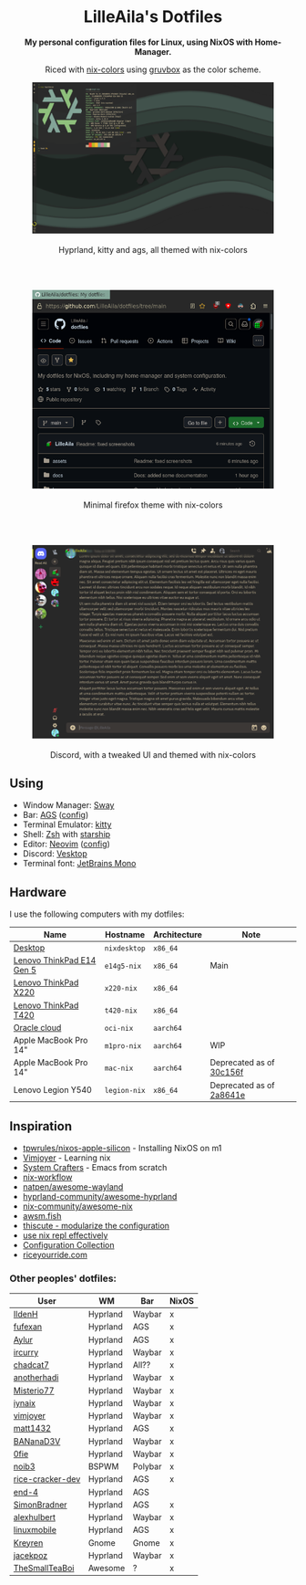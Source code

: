 <div align="center">

# LilleAila's Dotfiles

**My personal configuration files for Linux, using NixOS with Home-Manager.**

Riced with [nix-colors](https://github.com/Misterio77/nix-colors) using [gruvbox](https://github.com/morhetz/gruvbox) as the color scheme.

</div>

<div align="center">

<figure>
    <img src="assets/desktop.png" alt="Desktop screenshot"/>
    <figcaption><br>Hyprland, kitty and ags, all themed with nix-colors</figcaption>
</figure>
<br><br>
<figure>
    <img src="assets/firefox.png" alt="Firefox screenshot"/>
    <figcaption><br>Minimal firefox theme with nix-colors</figcaption>
</figure>
<br><br>
<figure>
    <img src="assets/discord.png" alt="Discord screenshot"/>
    <figcaption><br>Discord, with a tweaked UI and themed with nix-colors</figcaption>
</figure>

</div>

## Using

- Window Manager: [Sway](https://swaywm.org)
- Bar: [AGS](https://aylur.github.io/ags-docs/) ([config](https://github.com/LilleAila/ags-config))
- Terminal Emulator: [kitty](https://sw.kovidgoyal.net/kitty)
- Shell: [Zsh](https://www.zsh.org/) with [starship](https://starship.rs/)
- Editor: [Neovim](https://neovim.io) ([config](https://github.com/LilleAila/nvim-nix))
- Discord: [Vesktop](https://github.com/Vencord/Vesktop)
- Terminal font: [JetBrains Mono](https://www.jetbrains.com/lp/mono/)

## Hardware

I use the following computers with my dotfiles:

| Name                                                 | Hostname     | Architecture | Note                                                                                                              |
| ---------------------------------------------------- | ------------ | ------------ | ----------------------------------------------------------------------------------------------------------------- |
| [Desktop](./hosts/desktop/readme.md)                 | `nixdesktop` | `x86_64`     |                                                                                                                   |
| [Lenovo ThinkPad E14 Gen 5](./hosts/e14g5/readme.md) | `e14g5-nix`  | `x86_64`     | Main                                                                                                              |
| [Lenovo ThinkPad X220](./hosts/x220-nix/readme.md)   | `x220-nix`   | `x86_64`     |                                                                                                                   |
| [Lenovo ThinkPad T420](./hosts/t420/readme.md)       | `t420-nix`   | `x86_64`     |                                                                                                                   |
| [Oracle cloud](./hosts/oci/readme.md)                | `oci-nix`    | `aarch64`    |                                                                                                                   |
| Apple MacBook Pro 14"                                | `m1pro-nix`  | `aarch64`    | WIP                                                                                                               |
| Apple MacBook Pro 14"                                | `mac-nix`    | `aarch64`    | Deprecated as of [30c156f](https://github.com/LilleAila/dotfiles/commit/30c156fd9a3cf98db7e0f58d10df9b841800ca54) |
| Lenovo Legion Y540                                   | `legion-nix` | `x86_64`     | Deprecated as of [2a8641e](https://github.com/LilleAila/dotfiles/commit/2a8641eaf5bdf22d609baf2021100634dd83c5ad) |

## Inspiration

- [tpwrules/nixos-apple-silicon](https://github.com/tpwrules/nixos-apple-silicon/tree/main) - Installing NixOS on m1
- [Vimjoyer](https://www.youtube.com/@vimjoyer/featured) - Learning nix
- [System Crafters](https://www.youtube.com/watch?v=74zOY-vgkyw&list=PLEoMzSkcN8oPH1au7H6B7bBJ4ZO7BXjSZ) - Emacs from scratch
- [nix-workflow](https://ayats.org/blog/nix-workflow/)
- [natpen/awesome-wayland](https://github.com/natpen/awesome-wayland)
- [hyprland-community/awesome-hyprland](https://github.com/hyprland-community/awesome-hyprland)
- [nix-community/awesome-nix](https://github.com/nix-community/awesome-nix)
- [awsm.fish](https://github.com/jorgebucaran/awsm.fish)
- [thiscute - modularize the configuration](https://nixos-and-flakes.thiscute.world/nixos-with-flakes/modularize-the-configuration)
- [use nix repl effectively](https://aldoborrero.com/posts/2022/12/02/learn-how-to-use-the-nix-repl-effectively/)
- [Configuration Collection](https://nixos.wiki/wiki/Configuration_Collection)
- [riceyourride.com](https://riceyourride.com/best/1)

### Other peoples' dotfiles:

| User                                                                 | WM       | Bar     | NixOS |
| -------------------------------------------------------------------- | -------- | ------- | ----- |
| [IldenH](https://github.com/IldenH/dotfiles)                         | Hyprland | Waybar  | x     |
| [fufexan](https://github.com/fufexan/dotfiles)                       | Hyprland | AGS     | x     |
| [Aylur](https://github.com/Aylur/dotfiles)                           | Hyprland | AGS     | x     |
| [ircurry](https://github.com/ircurry/cfg)                            | Hyprland | Waybar  | x     |
| [chadcat7](https://github.com/chadcat7/crystal)                      | Hyprland | All??   | x     |
| [anotherhadi](https://github.com/anotherhadi/nixy)                   | Hyprland | Waybar  | x     |
| [Misterio77](https://github.com/Misterio77/nix-config)               | Hyprland | Waybar  | x     |
| [iynaix](https://github.com/iynaix/dotfiles)                         | Hyprland | Waybar  | x     |
| [vimjoyer](https://github.com/vimjoyer/nixconf)                      | Hyprland | Waybar  | x     |
| [matt1432](https://git.nelim.org/matt1432/nixos-configs)             | Hyprland | AGS     | x     |
| [BANanaD3V](https://github.com/BANanaD3V/nixos-config)               | Hyprland | Waybar  | x     |
| [0fie](https://github.com/0fie/maika)                                | Hyprland | Waybar  | x     |
| [noib3](https://github.com/noib3/dotfiles)                           | BSPWM    | Polybar | x     |
| [rice-cracker-dev](https://github.com/rice-cracker-dev/nixos-config) | Hyprland | AGS     | x     |
| [end-4](https://github.com/end-4/dots-hyprland)                      | Hyprland | AGS     |       |
| [SimonBradner](https://github.com/SimonBrandner/dotfiles)            | Hyprland | AGS     | x     |
| [alexhulbert](https://github.com/alexhulbert/seaglass)               | Hyprland | Waybar  | x     |
| [linuxmobile](https://github.com/linuxmobile/kaku)                   | Hyprland | AGS     | x     |
| [Kreyren](https://github.com/Kreyren/nixos-config)                   | Gnome    | Gnome   | x     |
| [jacekpoz](https://git.jacekpoz.pl/jacekpoz/niksos)                  | Hyprland | Waybar  | x     |
| [TheSmallTeaBoi](https://github.com/TheSmallTeaBoi/frogix/tree/main) | Awesome  | ?       | x     |
